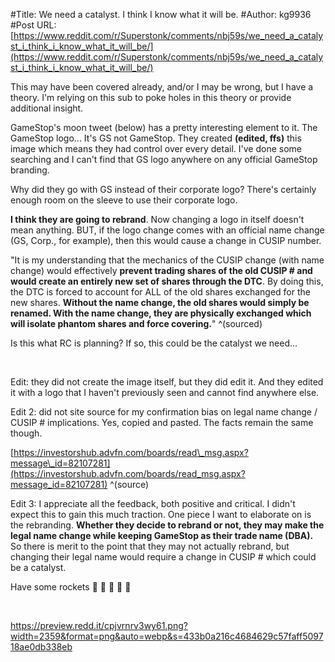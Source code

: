 #Title: We need a catalyst. I think I know what it will be.
#Author: kg9936
#Post URL: [https://www.reddit.com/r/Superstonk/comments/nbj59s/we_need_a_catalyst_i_think_i_know_what_it_will_be/](https://www.reddit.com/r/Superstonk/comments/nbj59s/we_need_a_catalyst_i_think_i_know_what_it_will_be/)


This may have been covered already, and/or I may be wrong, but I have a theory. I'm relying on this sub to poke holes in this theory or provide additional insight.

GameStop's moon tweet (below) has a pretty interesting element to it. The GameStop logo... It's GS not GameStop. They created **(edited, ffs)** this image which means they had control over every detail. I've done some searching and I can't find that GS logo anywhere on any official GameStop branding.

Why did they go with GS instead of their corporate logo? There's certainly enough room on the sleeve to use their corporate logo.

**I think they are going to rebrand**. Now changing a logo in itself doesn't mean anything. BUT, if the logo change comes with an official name change (GS, Corp., for example), then this would cause a change in CUSIP number.

"It is my understanding that the mechanics of the CUSIP change (with name change) would effectively **prevent trading shares of the old CUSIP # and would create an entirely new set of shares through the DTC**. By doing this, the DTC is forced to account for ALL of the old shares exchanged for the new shares. **Without the name change, the old shares would simply be renamed. With the name change, they are physically exchanged which will isolate phantom shares and force covering.**" ^(sourced)

Is this what RC is planning? If so, this could be the catalyst we need...

&#x200B;

Edit: they did not create the image itself, but they did edit it. And they edited it with a logo that I haven't previously seen and cannot find anywhere else.

Edit 2: did not site source for my confirmation bias on legal name change / CUSIP # implications. Yes, copied and pasted. The facts remain the same though.

[https://investorshub.advfn.com/boards/read\_msg.aspx?message\_id=82107281](https://investorshub.advfn.com/boards/read_msg.aspx?message_id=82107281) ^(source)

Edit 3: I appreciate all the feedback, both positive and critical. I didn't expect this to gain this much traction. One piece I want to elaborate on is the rebranding. **Whether they decide to rebrand or not, they may make the legal name change while keeping GameStop as their trade name (DBA).** So there is merit to the point that they may not actually rebrand, but changing their legal name would require a change in CUSIP # which could be a catalyst. 

Have some rockets  🚀 🚀 🚀 🚀 🚀

&#x200B;

https://preview.redd.it/cpjvrnrv3wy61.png?width=2359&format=png&auto=webp&s=433b0a216c4684629c57faff509718ae0db338eb